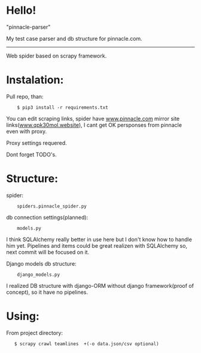 # Hello!
"pinnacle-parser"

My test case parser  and db structure for pinnacle.com.

_______________________________________________________

Web spider based on scrapy framework.

# Instalation:

Pull repo, than:
        
        $ pip3 install -r requirements.txt
    
You can edit scraping links, spider have www.pinnacle.com mirror site links(www.qpk30mol.website), I cant get OK persponses from pinnacle even with proxy.

Proxy settings requered.

Dont forget TODO's.

# Structure:

spider: 
        
        spiders.pinnacle_spider.py

db connection settings(planned):
                
        models.py

I think SQLAlchemy really better in use here but I don't know how to handle him yet. 
Pipelines and items could be great realizen with SQLAlchemy so, next commit will be focused on it.

Django models db structure:
                
        django_models.py
        
I realized DB structure with django-ORM without django framework(proof of concept), so it have no pipelines.

# Using:

From project directory:
        
       $ scrapy crawl teamlines  +(-o data.json/csv optional)

